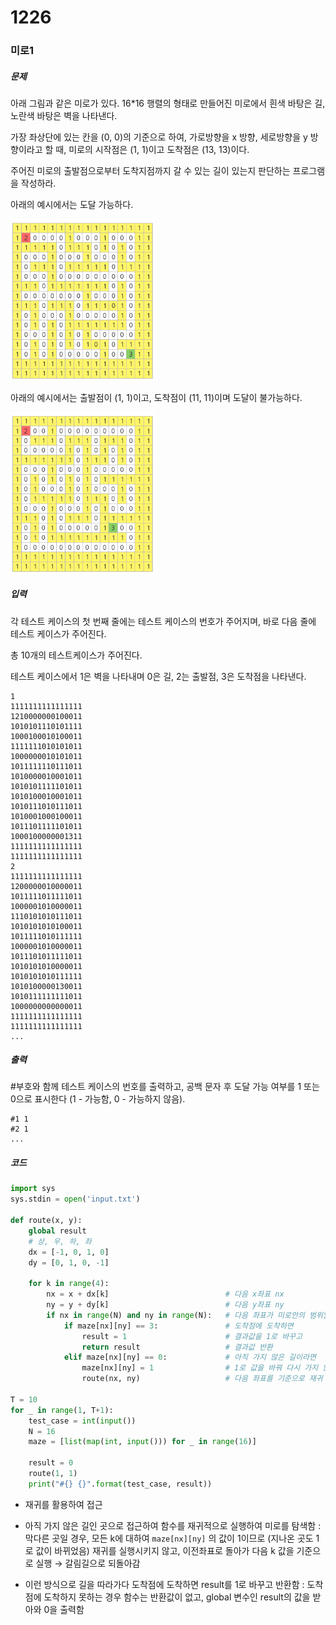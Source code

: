 # 1226

### 미로1

##### 문제

아래 그림과 같은 미로가 있다. 16*16 행렬의 형태로 만들어진 미로에서 흰색 바탕은 길, 노란색 바탕은 벽을 나타낸다.

가장 좌상단에 있는 칸을 (0, 0)의 기준으로 하여, 가로방향을 x 방향, 세로방향을 y 방향이라고 할 때, 미로의 시작점은 (1, 1)이고 도착점은 (13, 13)이다.

주어진 미로의 출발점으로부터 도착지점까지 갈 수 있는 길이 있는지 판단하는 프로그램을 작성하라.

아래의 예시에서는 도달 가능하다.

<img src="1226.assets/그림1.png" alt="그림1" style="zoom: 33%;" />

아래의 예시에서는 출발점이 (1, 1)이고, 도착점이 (11, 11)이며 도달이 불가능하다.

<img src="1226.assets/그림2.png" alt="그림2" style="zoom: 33%;" />



##### 입력

각 테스트 케이스의 첫 번째 줄에는 테스트 케이스의 번호가 주어지며, 바로 다음 줄에 테스트 케이스가 주어진다.

총 10개의 테스트케이스가 주어진다.

테스트 케이스에서 1은 벽을 나타내며 0은 길, 2는 출발점, 3은 도착점을 나타낸다.

```
1
1111111111111111
1210000000100011
1010101110101111
1000100010100011
1111111010101011
1000000010101011
1011111110111011
1010000010001011
1010101111101011
1010100010001011
1010111010111011
1010001000100011
1011101111101011
1000100000001311
1111111111111111
1111111111111111
2
1111111111111111
1200000010000011
1011111011111011
1000001010000011
1110101010111011
1010101010100011
1011111010111111
1000001010000011
1011101011111011
1010101010000011
1010101010111111
1010100000130011
1010111111111011
1000000000000011
1111111111111111
1111111111111111
...
```



##### 출력

\#부호와 함께 테스트 케이스의 번호를 출력하고, 공백 문자 후 도달 가능 여부를 1 또는 0으로 표시한다 (1 - 가능함, 0 - 가능하지 않음).

```
#1 1
#2 1
...
```



##### 코드

```python
import sys
sys.stdin = open('input.txt')

def route(x, y):
    global result
    # 상, 우, 하, 좌
    dx = [-1, 0, 1, 0]
    dy = [0, 1, 0, -1]

    for k in range(4):
        nx = x + dx[k]                          # 다음 x좌표 nx
        ny = y + dy[k]                          # 다음 y좌표 ny
        if nx in range(N) and ny in range(N):   # 다음 좌표가 미로안의 범위일 때
            if maze[nx][ny] == 3:               # 도착점에 도착하면
                result = 1                      # 결과값을 1로 바꾸고
                return result                   # 결과값 반환
            elif maze[nx][ny] == 0:             # 아직 가지 않은 길이라면
                maze[nx][ny] = 1                # 1로 값을 바꿔 다시 가지 않게끔하고
                route(nx, ny)                   # 다음 좌표를 기준으로 재귀 실행

T = 10
for _ in range(1, T+1):
    test_case = int(input())
    N = 16
    maze = [list(map(int, input())) for _ in range(16)]

    result = 0
    route(1, 1)
    print("#{} {}".format(test_case, result))
```

- 재귀를 활용하여 접근
- 아직 가지 않은 길인 곳으로 접근하여 함수를 재귀적으로 실행하여 미로를 탐색함
  : 막다른 곳일 경우, 모든 k에 대하여 `maze[nx][ny]` 의 값이 1이므로 (지나온 곳도 1로 값이 바뀌었음)
    재귀를 실행시키지 않고, 이전좌표로 돌아가 다음 k 값을 기준으로 실행 → 갈림길으로 되돌아감

- 이런 방식으로 길을 따라가다 도착점에 도착하면 result를 1로 바꾸고 반환함
  : 도착점에 도착하지 못하는 경우 함수는 반환값이 없고, global 변수인 result의 값을 받아와 0을 출력함